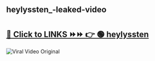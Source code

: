 
 ## heylyssten_-leaked-video 

# <h2><a href="https://clipsfans.com/heylyssten_&ref=git">🔗 Click to LINKS ⏩⏩ 👉 🟢 heylyssten  </a></h2>

<a href="https://clipsfans.com/heylyssten_&ref=git" rel="nofollow" data-target="animated-image.originalLink"><img src="https://i.ibb.co.com/xMMVF88/686577567.gif" alt="Viral Video Original" style="max-width: 100%; display: inline-block;" data-target="animated-image.originalImage"></a>
